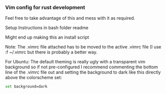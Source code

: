 ### Vim config for rust development
Feel free to take advantage of this and mess with it as required.

Setup Instructions in bash folder readme

Might end up making this an install script

Note: The .vimrc file attached has to be moved to the active .vimrc file (I use :f ~/.vimrc but there is probably a better way.

For Ubuntu: The default theming is really ugly with a transparent vim background so if not pre-configured I recommend commenting the bottom line of the .vimrc file out  and setting the background to dark like this directly above the colorscheme set:

```bash
set background=dark 
```

<!--
**TreeGardenDev/TreeGardenDev** is a ✨ _special_ ✨ repository because its `README.md` (this file) appears on your GitHub profile.

Here are some ideas to get you started:

- 🔭 I’m currently working on ...
- 🌱 I’m currently learning ...
- 👯 I’m looking to collaborate on ...
- 🤔 I’m looking for help with ...
- 💬 Ask me about ...
- 📫 How to reach me: ...
- 😄 Pronouns: ...
- ⚡ Fun fact: ...
-->
